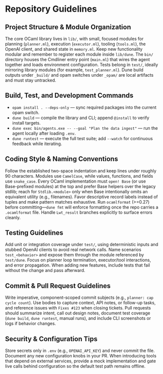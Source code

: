# Repository Guidelines

## Project Structure & Module Organization
The core OCaml library lives in `lib/`, with small, focused modules for planning (`planner.ml`), execution (`executor.ml`), tooling (`tools.ml`), the OpenAI client, and shared state in `memory.ml`. Keep new functionality modular and remember to register each module inside `lib/dune`. The `bin/` directory houses the Cmdliner entry point (`main.ml`) that wires the agent together and loads environment configuration. Tests belong in `test/`, ideally mirroring library modules (for example, `test_planner.ml`). Dune build outputs under `_build/` and opam switches under `_opam/` are local artifacts and must stay untracked.

## Build, Test, and Development Commands
- `opam install . --deps-only` — sync required packages into the current opam switch.
- `dune build` — compile the library and CLI; append `@install` to verify install targets.
- `dune exec bin/agents.exe -- --goal "Plan the data ingest"` — run the agent locally after loading `.env`.
- `dune runtest` — execute the full test suite; add `--watch` for continuous feedback while iterating.

## Coding Style & Naming Conventions
Follow the established two-space indentation and keep lines under roughly 90 characters. Modules use `CamelCase`, while values, functions, and fields use `snake_case`. Every OCaml implementation must `open! Base` (or use Base-prefixed modules) at the top and prefer Base helpers over the legacy stdlib; reach for `Stdlib.<module>` only when Base intentionally omits an equivalent utility (e.g., filenames). Favor descriptive record labels instead of tuples and make pattern matches exhaustive. Run `ocamlformat` (>=0.27) before committing—`dune fmt` will enforce formatting once the repo carries a `.ocamlformat` file. Handle `Lwt_result` branches explicitly to surface errors cleanly.

## Testing Guidelines
Add unit or integration coverage under `test/`, using deterministic inputs and stubbed OpenAI clients to avoid real network calls. Name scenarios `test_<behavior>` and expose them through the module referenced by `test/dune`. Focus on planner loop termination, executor/tool interactions, and error propagation. When adding new features, include tests that fail without the change and pass afterward.

## Commit & Pull Request Guidelines
Write imperative, component-scoped commit subjects (e.g., `planner: cap cycle count`). Use bodies to capture context, API notes, or follow-up tasks, and reference issues with `Fixes #123` when closing tickets. Pull requests should summarize intent, call out design notes, document test coverage (`dune build`, `dune runtest`, manual runs), and include CLI screenshots or logs if behavior changes.

## Security & Configuration Tips
Store secrets only in `.env` (e.g., `OPENAI_API_KEY`) and never commit the file. Document any new configuration knobs in your PR. When introducing tools that depend on external services, provide a mock implementation and gate live calls behind configuration so the default test path remains offline.
